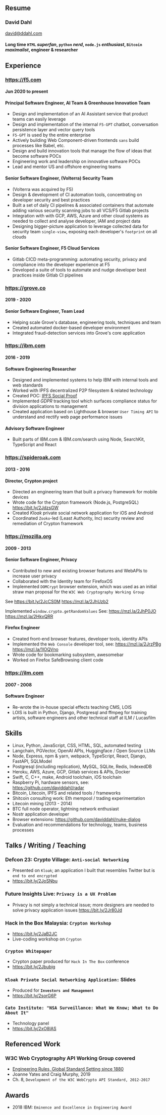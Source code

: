 ## Resume

### David Dahl

david@ddahl.com

#### Long time `HTML` *superfan*, `python` *nerd*, `node.js` *enthusiast*, `Bitcoin` *maximalist*, engineer & researcher

## Experience

### https://f5.com

#### Jun 2020 to present

#### Principal Software Engineer, AI Team & Greenhouse Innovation Team

- Design and implementation of an AI Assistant service that product teams can easily leverage
- Design and implementation of the internal `F5-GPT` chatbot, conversation persistence layer and vector query tools
- `F5-GPT` is used by the entire enterprise
- Actively building Web Component-driven frontends `sans` build processes like Babel, etc.
- Design and build innovation tools that manage the flow of ideas that become software POCs
- Engineering work and leadership on innovative software POCs
- Lead and mentor US and offshore engineering teams

#### Senior Software Engineer, (Volterra) Security Team

- (Volterra was acquired by F5)
- Design & development of CI automation tools, concentrating on developer security and best practices
- Built a set of daily CI pipelines & associated containers that automate adding various security scanning jobs to all VCS/F5 Gitlab projects
- Integration with with GCP, AWS, Azure and other cloud systems as needed to collect and analyse developer, IAM and project data
- Designing bigger-picture application to leverage collected data for security team `single-view`, exposing each developer's `footprint` on all clouds

#### Senior Software Engineer, F5 Cloud Services

- Gitlab CICD meta-programming: automating security, privacy and compliance into the developer experience at F5
- Developed a suite of tools to automate and nudge developer best practices inside Gitlab CI pipelines

### https://grove.co

#### 2019 - 2020

#### Senior Software Engineer, Team Lead

- Helping scale Grove's database, engineering tools, techniques and team
- Created automated docker-based developer environment
- Integrated fraud-detection services into Grove's core application

### https://ibm.com

#### 2016 - 2019

#### Software Engineering Researcher

- Designed and implemented systems to help IBM with internal tools and web standards
- Worked with IPFS decentralized P2P filesystem & related technology
- Created POC: [IPFS Social Proof](https://bit.ly/2Pc7GkB)
- Implemented *GDPR* tracking tool which surfaces compliance status for division applications to management
- Created application based on Lighthouse & browser `User Timing API` to understand and rectify web page performance issues

#### Advisory Software Engineer

- Built parts of IBM.com & IBM.com/search using Node, SearchKit, TypeScript and React

### https://spideroak.com

#### 2013 - 2016

#### Director, Crypton project

- Directed an engineering team that built a privacy framework for mobile devices
- Wrote code for the Crypton framework (Node.js, PostgreSQL) https://bit.ly/2JdzsGW
- Created *Kloak* private social network application for iOS and Android
- Coordinated `Zooko`-led (Least Authority, Inc) security review and remediation of Crypton framework

### https://mozilla.org

#### 2009 - 2013

#### Senior Software Engineer, Privacy

- Contributed to new and existing browser features and WebAPIs to increase user privacy
- Collaborated with the Identity team for FirefoxOS
- Implemented `DOMCrypt` browser extension, which was used as an initial straw man proposal for the `W3C Web Cryptography Working Group`

See https://bit.ly/2JcCS0M   https://mzl.la/2JhUzb2

Implemented `window.crypto.getRandomValues`
See: https://mzl.la/2JhP0JO  https://mzl.la/2HkvQRR

#### Firefox Engineer

- Created front-end browser features, developer tools, identity APIs
- Implemented the `Web Console` developer tool, see: https://mzl.la/2JrzPBg https://mzl.la/1IOQVno
- Wrote code for bookmarking subsystem, awesomebar
- Worked on Firefox SafeBrowsing client code

### https://ilm.com

#### 2007 - 2008

#### Software Engineer

- Re-wrote the in-house special effects teaching CMS, LOIS
- LOIS is built in Python, Django, Postgresql and ffmpeg for training artists, software engineers and other technical staff at ILM / Lucasfilm

## Skills

- Linux, Python, JavaScript, CSS, HTML, SQL, automated testing
- Langchain, PGVector, OpenAI APIs, Huggingface / Open Source LLMs
- Node, Express, npm & yarn, webpack, TypeScript, React, Django, FastAPI, SQLModel
- Postgresql (including replication), MySQL, SQLite, Redis, IndexedDB
- Heroku, AWS, Azure, GCP, Gitlab services & APIs, Docker
- Swift, C, C++, make, Android toolchain, iOS toolchain
- Raspberry Pi, hardware sensors, see: https://github.com/daviddahl/radar
- Bitcoin, Litecoin, IPFS and related tools / frameworks
- Shitcoin consulting work: Eth mempool / trading experimentation
- Litecoin mining (2013 - 2014)
- BTC full node operator, lightning network enthusiast
- Nostr application developer
- Browser extensions: https://github.com/daviddahl/nuke-dialog
- Evaluation and recommendations for technology, teams, business processes

## Talks / Writing / Teaching

### Defcon 23: Crypto Village: `Anti-social Networking`

- Presented on `Kloak`; an application I built that resembles Twitter but is `end to end encrypted`
- https://bit.ly/2JoSNbu

### Future Insights Live: `Privacy is a UX Problem`

- Privacy is not simply a technical issue; more designers are needed to solve privacy application issues https://bit.ly/2Jr80Jd

### Hack in the Box Malaysia: `Crypton Workshop`

- https://bit.ly/2JaB2JC
- Live-coding workshop on `Crypton`

### `Crypton Whitepaper`

- Crypton paper produced for `Hack In The Box` conference
- https://bit.ly/2Jbubjg

### `Kloak Private Social Networking Application:` Slides

- Produced for **`Investors and Management`**
- https://bit.ly/2sorG6P

### `Cato Institute: "NSA Surveillance: What We Know; What to Do About It"`

- Technology panel
- https://bit.ly/2xO8lAS

## Referenced Work

### W3C Web Cryptography API Working Group covered
- [Engineering Rules, Global Standard Setting since 1880](https://amzn.to/2ZfTWXh)
- Joanne Yates and Craig Murphy, 2019
- Ch. 8, `Development of the W3C WebCrypto API Standard, 2012-2017`

## Awards

- 2018 IBM: `Eminence and Excellence in Engineering Award`
